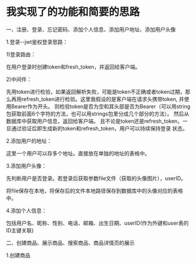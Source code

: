 # 我实现了的功能和简要的思路

一、注册、登录、忘记密码、添加个人信息、添加用户地址、添加用户头像

1.登录--jwt鉴权登录思路：

1)登录路由：

在用户登录时创建token和fresh_token，并返回给客户端。

2)中间件：

先用token进行检验，如果返回解析失败，可能是token不正确或者token过期，那么再用refresh_token进行检验。这里我假设的是客户端在请求头携带token,
并使用Bearer作为开头。 则检验token是否为空和其头部是否为Bearer（可以用string包获取前面6个字符的方法，也可以用strings包里分成几个部分的方法）。
然后从数据库中获取用户信息，返回给客户端。 且不论是token还是refresh_token，一旦通过验证后即生成新的token和refresh_token，用户可以持续保持登录
状态。

2.添加用户的地址：

这里一个用户可以存多个地址。直接放在单独的地址的表格中。

3.添加用户头像：

先判断用户是否登录。若登录后获取参数file文件（获取的头像图片），userID。

将file保存在本地，将保存后的文件本地路径保存到数据库中的头像对应的表格中。

4.添加个人信息：

包括用户名、昵称、性别、电话、邮箱、出生日期、userID(作为外键和user表的ID主键关联)

二、创建商品、展示商品、搜索商品、商品详情页的展示

1.创建商品